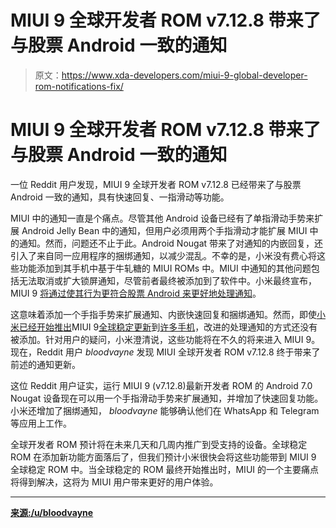 # MIUI 9 全球开发者 ROM v7.12.8 带来了与股票 Android 一致的通知

> 原文：<https://www.xda-developers.com/miui-9-global-developer-rom-notifications-fix/>

# MIUI 9 全球开发者 ROM v7.12.8 带来了与股票 Android 一致的通知

一位 Reddit 用户发现，MIUI 9 全球开发者 ROM v7.12.8 已经带来了与股票 Android 一致的通知，具有快速回复、一指滑动等功能。

MIUI 中的通知一直是个痛点。尽管其他 Android 设备已经有了单指滑动手势来扩展 Android Jelly Bean 中的通知，但用户必须用两个手指滑动才能扩展 MIUI 中的通知。然而，问题还不止于此。Android Nougat 带来了对通知的内嵌回复，还引入了来自同一应用程序的捆绑通知，以减少混乱。不幸的是，小米没有费心将这些功能添加到其手机中基于牛轧糖的 MIUI ROMs 中。MIUI 中通知的其他问题包括无法取消或扩大锁屏通知，尽管前者最终被添加到了软件中。小米最终宣布，MIUI 9 [将通过使其行为更符合股票 Android 来更好地处理通知](https://www.xda-developers.com/xiaomi-launches-redmi-y1-redmi-y1-lite-miui-9-global-rom/)。

这意味着添加一个手指手势来扩展通知、内嵌快速回复和捆绑通知。然而，即使[小米已经开始推出](https://www.xda-developers.com/miui-9-global-stable-update-released-redmi-note-4/)MIUI 9[全球稳定更新](https://www.xda-developers.com/miui-9-global-stable-xiaomi-mi-max-mi-max-prime/)到[许多手机](https://www.xda-developers.com/miui-9-global-xiaomi-november-2017/)，改进的处理通知的方式还没有被添加。针对用户的疑问，小米澄清说，这些功能将在不久的将来进入 MIUI 9。现在，Reddit 用户 *bloodvayne* 发现 MIUI 全球开发者 ROM v7.12.8 终于带来了前述的通知更新。

这位 Reddit 用户证实，运行 MIUI 9 (v7.12.8)最新开发者 ROM 的 Android 7.0 Nougat 设备现在可以用一个手指滑动手势来扩展通知，并增加了快速回复功能。小米还增加了捆绑通知， *bloodvayne* 能够确认他们在 WhatsApp 和 Telegram 等应用上工作。

全球开发者 ROM 预计将在未来几天和几周内推广到受支持的设备。全球稳定 ROM 在添加新功能方面落后了，但我们预计小米很快会将这些功能带到 MIUI 9 全球稳定 ROM 中。当全球稳定的 ROM 最终开始推出时，MIUI 的一个主要痛点将得到解决，这将为 MIUI 用户带来更好的用户体验。

* * *

[**来源:/u/bloodvayne**](https://www.reddit.com/r/Xiaomi/comments/7imsmu/psa_latest_miui_global_developer_rom_fixes/)